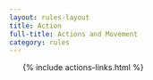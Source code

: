 ```yaml
---
layout: rules-layout
title: Action
full-title: Actions and Movement
category: rules
---
```


<ol>
  {% include actions-links.html %}
</ol>